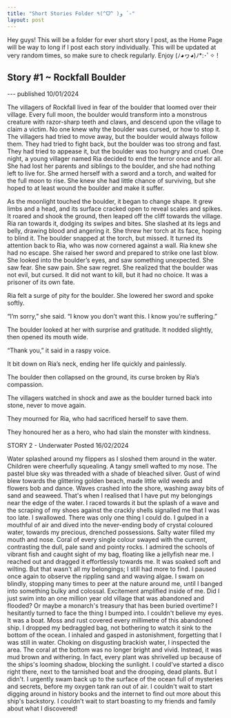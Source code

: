 ```yaml
---
title: "Short Stories Folder ٩(^ᗜ^ )و ´-"
layout: post
---
```


Hey guys! This will be a folder for ever short story I post, as the Home Page will be way to long if I post each story individually. This will be updated at very random times, so make sure to check regularly. Enjoy (ﾉ◕ヮ◕)ﾉ*:･ﾟ✧ !



## Story #1 ~ Rockfall Boulder
--- published 10/01/2024

The villagers of Rockfall lived in fear of the boulder that loomed over their village. Every full moon, the boulder would transform into a monstrous creature with razor-sharp teeth and claws, and descend upon the village to claim a victim. No one knew why the boulder was cursed, or how to stop it. The villagers had tried to move away, but the boulder would always follow them. They had tried to fight back, but the boulder was too strong and fast. They had tried to appease it, but the boulder was too hungry and cruel.
One night, a young villager named Ria decided to end the terror once and for all. She had lost her parents and siblings to the boulder, and she had nothing left to live for. She armed herself with a sword and a torch, and waited for the full moon to rise. She knew she had little chance of surviving, but she hoped to at least wound the boulder and make it suffer.


As the moonlight touched the boulder, it began to change shape. It grew limbs and a head, and its surface cracked open to reveal scales and spikes. It roared and shook the ground, then leaped off the cliff towards the village. Ria ran towards it, dodging its swipes and bites. She slashed at its legs and belly, drawing blood and angering it. She threw her torch at its face, hoping to blind it. The boulder snapped at the torch, but missed. It turned its attention back to Ria, who was now cornered against a wall.
Ria knew she had no escape. She raised her sword and prepared to strike one last blow. She looked into the boulder’s eyes, and saw something unexpected. She saw fear. She saw pain. She saw regret. She realized that the boulder was not evil, but cursed. It did not want to kill, but it had no choice. It was a prisoner of its own fate.


Ria felt a surge of pity for the boulder. She lowered her sword and spoke softly.

“I’m sorry,” she said. “I know you don’t want this. I know you’re suffering.”

The boulder looked at her with surprise and gratitude. It nodded slightly, then opened its mouth wide.

“Thank you,” it said in a raspy voice.

It bit down on Ria’s neck, ending her life quickly and painlessly.

The boulder then collapsed on the ground, its curse broken by Ria’s compassion.

The villagers watched in shock and awe as the boulder turned back into stone, never to move again.

They mourned for Ria, who had sacrificed herself to save them.

They honoured her as a hero, who had slain the monster with kindness.










STORY 2 - Underwater
Posted 16/02/2024



 Water splashed around my flippers as I sloshed them around in the water. Children were cheerfully squealing. A tangy smell wafted to my nose. The pastel blue sky was threaded with a shade of bleached silver. Gust of wind blew towards the glittering golden beach, made little wild weeds and flowers bob and dance. Waves crashed into the shore, washing away bits of sand and seaweed. That's when I realised that I have put my belongings near the edge of the water. I raced towards it but the splash of a wave and the scraping of my shoes against the crackly shells signalled me that I was too late. I swallowed. There was only one thing I could do. I gulped in a mouthful of air and dived into the never-ending body of crystal coloured water, towards my precious, drenched possessions. Salty water filled my mouth and nose. Coral of every single colour swayed with the current, contrasting the dull, pale sand and pointy rocks. I admired the schools of vibrant fish and caught sight of my bag, floating like a jellyfish near me. I reached out and dragged it effortlessly towards me. It was soaked soft and wilting. But that wasn't all my belongings; I still had more to find. I paused once again to observe the rippling sand and waving algae. I swam on blindly, stopping many times to peer at the nature around me, until I banged into something bulky and colossal. Excitement amplified inside of me. Did I just swim into an one million year old village that was abandoned and flooded? Or maybe a monarch's treasury that has been buried overtime? I hesitantly turned to face the thing I bumped into. I couldn't believe my eyes. It was a boat. Moss and rust covered every millimetre of this abandoned ship. I dropped my bedraggled bag, not bothering to watch it sink to the bottom of the ocean. I inhaled and gasped in astonishment, forgetting that I was still in water. Choking on disgusting brackish water, I inspected the area. The coral at the bottom was no longer bright and vivid. Instead, it was mud brown and withering. In fact, every plant was shrivelled up because of the ships's looming shadow, blocking the sunlight. I could've started a disco right there, next to the tarnished boat and the drooping, dead plants. But I didn't. I urgently swam back up to the surface of the ocean full of mysteries and secrets, before my oxygen tank ran out of air. I couldn't wait to start digging around in history books and the internet to find out more about this ship's backstory. I couldn't wait to start boasting to my friends and family about what I discovered!  



